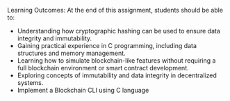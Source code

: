 Learning Outcomes:
At the end of  this assignment, students should be able to:

- Understanding how cryptographic hashing can be used to ensure data integrity and immutability.
- Gaining practical experience in C programming, including data structures and memory management.
- Learning how to simulate blockchain-like features without requiring a full blockchain environment or smart contract development.
- Exploring concepts of immutability and data integrity in decentralized systems.
- Implement a Blockchain CLI using C language 
